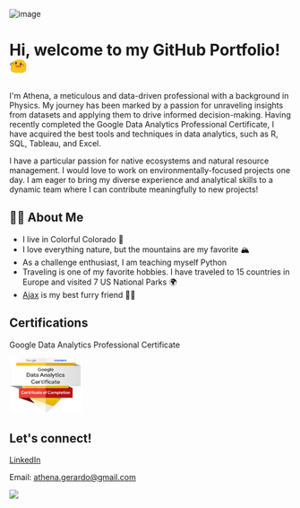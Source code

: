 ![image](https://github.com/Athena-Gerardo/Athena-Gerardo/assets/155771968/380671ec-5769-4cc0-9d8d-5793e207fe04)

# Hi, welcome to my GitHub Portfolio! <img src="dancing gif.gif" width="30" height="30"/>
I'm Athena, a meticulous and data-driven professional with a background in Physics.
My journey has been marked by a passion for unraveling insights from datasets and applying them to drive informed decision-making. Having recently completed the Google Data Analytics Professional Certificate, I have acquired the best tools and techniques in data analytics, such as R, SQL, Tableau, and Excel. 

I have a particular passion for native ecosystems and natural resource management. I would love to work on environmentally-focused projects one day. I am eager to bring my diverse experience and analytical skills to a dynamic team where I can contribute meaningfully to new projects!

## 👩‍💻 About Me
* I live in Colorful Colorado 🍂
* I love everything nature, but the mountains are my favorite 🏔️
* As a challenge enthusiast, I am teaching myself Python
* Traveling is one of my favorite hobbies. I have traveled to 15 countries in Europe and visited 7 US National Parks 🌍
* [Ajax](https://github.com/Athena-Gerardo/Athena-Gerardo/blob/main/Ajax.PNG) is my best furry friend 🐾🐾

## Certifications
Google Data Analytics Professional Certificate

<img src="Certificate.PNG" width="130" height="100"/>

## Let's connect!
[LinkedIn](https://www.linkedin.com/in/athena-gerardo-635611161/)

Email: athena.gerardo@gmail.com



![](https://komarev.com/ghpvc/?username=Athena-Gerardo&color=CCCCFF&style=for-the-badge)


